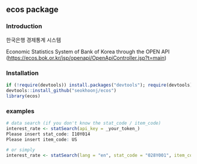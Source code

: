 ecos package
---

### Introduction
한국은행 경제통계 시스템  

Economic Statistics System of Bank of Korea through the OPEN API  
(https://ecos.bok.or.kr/jsp/openapi/OpenApiController.jsp?t=main)

### Installation
```r
if (!require(devtools)) install.packages("devtools"); require(devtools)  
devtools::install_github("seokhoonj/ecos")  
library(ecos)
```

### examples
```r
# data search (if you don't know the stat_code / item_code)
interest_rate <- statSearch(api_key = _your_token_)
Please insert stat_code: I10Y014
Please insert item_code: US

# or simply
interest_rate <- statSearch(lang = "en", stat_code = "028Y001", item_code = "BEEA14")

```

